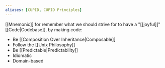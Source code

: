 ```yaml
---
aliases: [CUPID, CUPID Principles]
---
```


[[Mnemonic]] for remember what we should strive for to have a "[[joyful]]" [[Code|Codebase]], by making code:

- Be [[Composition Over Inheritance|Composable]]
- Follow the [[Unix Philosophy]]
- Be [[Predictable|Predictability]]
- Idiomatic
- Domain-based